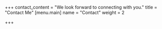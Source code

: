 +++
contact_content = "We look forward to connecting with you."
title = "Contact Me"
[menu.main]
name = "Contact"
weight = 2

+++
